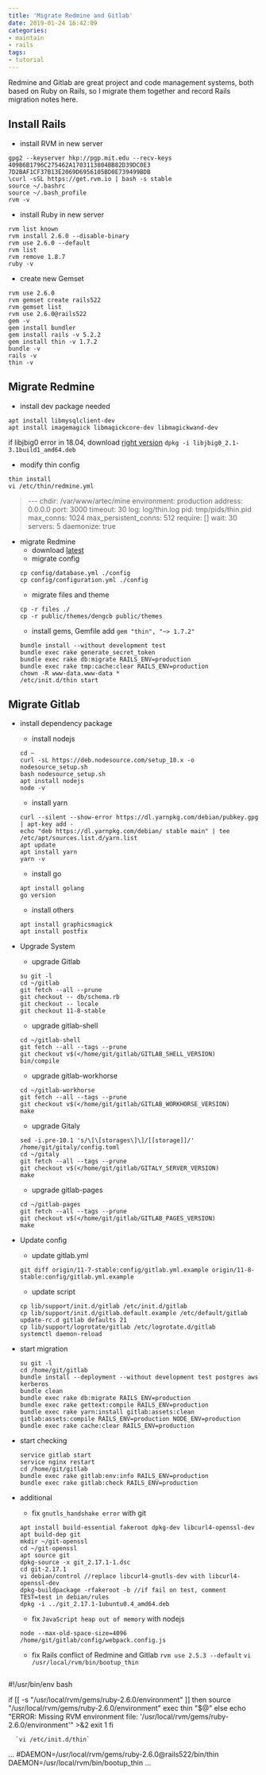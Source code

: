 ```yaml
---
title: 'Migrate Redmine and Gitlab'
date: 2019-01-24 16:42:09
categories:
- maintain
- rails
tags:
- tutorial
---
```

Redmine and Gitlab are great project and code management systems, both based on Ruby on Rails, so I migrate them together and record Rails migration notes here.

<!--more-->

## Install Rails
- install RVM in new server
```
gpg2 --keyserver hkp://pgp.mit.edu --recv-keys 409B6B1796C275462A1703113804BB82D39DC0E3 7D2BAF1CF37B13E2069D6956105BD0E739499BDB
\curl -sSL https://get.rvm.io | bash -s stable
source ~/.bashrc
source ~/.bash_profile
rvm -v
```

- install Ruby in new server
```
rvm list known
rvm install 2.6.0 --disable-binary
rvm use 2.6.0 --default
rvm list
rvm remove 1.8.7
ruby -v
```

- create new Gemset
```
rvm use 2.6.0
rvm gemset create rails522
rvm gemset list
rvm use 2.6.0@rails522
gem -v
gem install bundler
gem install rails -v 5.2.2
gem install thin -v 1.7.2
bundle -v
rails -v
thin -v
```

## Migrate Redmine
- install dev package needed
```
apt install libmysqlclient-dev
apt install imagemagick libmagickcore-dev libmagickwand-dev
```
  if libjbig0 error in 18.04, download [right version](https://packages.ubuntu.com/bionic/amd64/libjbig0/download)
`dpkg -i libjbig0_2.1-3.1build1_amd64.deb`


- modify thin config
```
thin install
vi /etc/thin/redmine.yml
```
  >\-\-\-
chdir: /var/www/artec/mine
environment: production
address: 0.0.0.0
port: 3000
timeout: 30
log: log/thin.log
pid: tmp/pids/thin.pid
max_conns: 1024
max_persistent_conns: 512
require: []
wait: 30
servers: 5
daemonize: true


- migrate Redmine
  - download [latest](http://www.redmine.org/projects/redmine/wiki/Download)
  - migrate config
  ```
  cp config/database.yml ./config
  cp config/configuration.yml ./config
  ```
  - migrate files and theme
  ```
  cp -r files ./
  cp -r public/themes/dengcb public/themes
  ```
  - install gems, Gemfile add `gem "thin", "~> 1.7.2"`
  ```
  bundle install --without development test
  bundle exec rake generate_secret_token
  bundle exec rake db:migrate RAILS_ENV=production
  bundle exec rake tmp:cache:clear RAILS_ENV=production
  chown -R www-data.www-data *
  /etc/init.d/thin start
  ```

## Migrate Gitlab
- install dependency package
  - install nodejs
  ```
  cd ~
  curl -sL https://deb.nodesource.com/setup_10.x -o nodesource_setup.sh
  bash nodesource_setup.sh
  apt install nodejs
  node -v
  ```
  - install yarn
  ```
  curl --silent --show-error https://dl.yarnpkg.com/debian/pubkey.gpg | apt-key add -
  echo "deb https://dl.yarnpkg.com/debian/ stable main" | tee /etc/apt/sources.list.d/yarn.list
  apt update
  apt install yarn
  yarn -v
  ```
  - install go
  ```
  apt install golang
  go version
  ```
  
  - install others
  ```
  apt install graphicsmagick
  apt install postfix
  ```

- Upgrade System
  - upgrade Gitlab
  ```
  su git -l
  cd ~/gitlab
  git fetch --all --prune
  git checkout -- db/schema.rb
  git checkout -- locale
  git checkout 11-8-stable
  ```
  - upgrade gitlab-shell
  ```
  cd ~/gitlab-shell
  git fetch --all --tags --prune
  git checkout v$(</home/git/gitlab/GITLAB_SHELL_VERSION)
  bin/compile
  ```
  - upgrade gitlab-workhorse
  ```
  cd ~/gitlab-workhorse
  git fetch --all --tags --prune
  git checkout v$(</home/git/gitlab/GITLAB_WORKHORSE_VERSION)
  make
  ```
  - upgrade Gitaly
  ```
  sed -i.pre-10.1 's/\[\[storages\]\]/[[storage]]/' /home/git/gitaly/config.toml
  cd ~/gitaly
  git fetch --all --tags --prune
  git checkout v$(</home/git/gitlab/GITALY_SERVER_VERSION)
  make
  ```
  - upgrade gitlab-pages
  ```
  cd ~/gitlab-pages
  git fetch --all --tags --prune
  git checkout v$(</home/git/gitlab/GITLAB_PAGES_VERSION)
  make
  ```

- Update config
  - update gitlab.yml
  ```
  git diff origin/11-7-stable:config/gitlab.yml.example origin/11-8-stable:config/gitlab.yml.example
  ```
  - update script
  ```
  cp lib/support/init.d/gitlab /etc/init.d/gitlab
  cp lib/support/init.d/gitlab.default.example /etc/default/gitlab
  update-rc.d gitlab defaults 21
  cp lib/support/logrotate/gitlab /etc/logrotate.d/gitlab
  systemctl daemon-reload
  ```

- start migration
  ```
  su git -l
  cd /home/git/gitlab
  bundle install --deployment --without development test postgres aws kerberos
  bundle clean
  bundle exec rake db:migrate RAILS_ENV=production
  bundle exec rake gettext:compile RAILS_ENV=production
  bundle exec rake yarn:install gitlab:assets:clean gitlab:assets:compile RAILS_ENV=production NODE_ENV=production
  bundle exec rake cache:clear RAILS_ENV=production
  ```

- start checking
  ```
  service gitlab start
  service nginx restart
  cd /home/git/gitlab
  bundle exec rake gitlab:env:info RAILS_ENV=production
  bundle exec rake gitlab:check RAILS_ENV=production
  ```

- additional
  - fix `gnutls_handshake error` with git
  ```
  apt install build-essential fakeroot dpkg-dev libcurl4-openssl-dev
  apt build-dep git
  mkdir ~/git-openssl
  cd ~/git-openssl
  apt source git
  dpkg-source -x git_2.17.1-1.dsc
  cd git-2.17.1
  vi debian/control //replace libcurl4-gnutls-dev with libcurl4-openssl-dev
  dpkg-buildpackage -rfakeroot -b //if fail on test, comment TEST=test in debian/rules
  dpkg -i ../git_2.17.1-1ubuntu0.4_amd64.deb
  ```
  - fix `JavaScript heap out of memory` with nodejs
  ```
  node --max-old-space-size=4096 /home/git/gitlab/config/webpack.config.js
  ```
  - fix Rails conflict of Redmine and Gitlab
  `rvm use 2.5.3 --default`
  `vi /usr/local/rvm/bin/bootup_thin`
  ``` sh
#!/usr/bin/env bash

if
  [[ -s "/usr/local/rvm/gems/ruby-2.6.0/environment" ]]
then
  source "/usr/local/rvm/gems/ruby-2.6.0/environment"
  exec thin "$@"
else
  echo "ERROR: Missing RVM environment file: '/usr/local/rvm/gems/ruby-2.6.0/environment'" >&2
  exit 1
fi
  ```
    `vi /etc/init.d/thin`
  ```
...
#DAEMON=/usr/local/rvm/gems/ruby-2.6.0@rails522/bin/thin
DAEMON=/usr/local/rvm/bin/bootup_thin
...
  ```